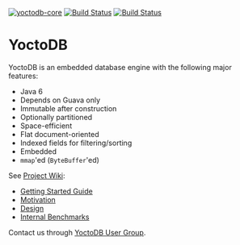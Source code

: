 [![yoctodb-core](https://maven-badges.herokuapp.com/maven-central/com.yandex.yoctodb/yoctodb-core/badge.svg)](https://maven-badges.herokuapp.com/maven-central/com.yandex.yoctodb/yoctodb-core) [![Build Status](https://semaphoreci.com/api/v1/projects/79814465-8795-448e-8652-d52e95c632f7/685534/shields_badge.svg)](https://semaphoreci.com/incubos/yoctodb) [![Build Status](https://travis-ci.org/incubos/yoctodb.svg?branch=master)](https://travis-ci.org/incubos/yoctodb)

# YoctoDB

YoctoDB is an embedded database engine with the following major features:

 * Java 6
 * Depends on Guava only
 * Immutable after construction
 * Optionally partitioned
 * Space-efficient
 * Flat document-oriented
 * Indexed fields for filtering/sorting
 * Embedded
 * `mmap`'ed (`ByteBuffer`'ed)

See [Project Wiki](https://github.com/yandex/yoctodb/wiki/Home):

 * [Getting Started Guide](https://github.com/yandex/yoctodb/wiki/GettingStarted)
 * [Motivation](https://github.com/yandex/yoctodb/wiki/Motivation)
 * [Design](https://github.com/yandex/yoctodb/wiki/Design)
 * [Internal Benchmarks](https://github.com/yandex/yoctodb/wiki/InternalBenchmarks)

Contact us through [YoctoDB User Group](https://groups.google.com/forum/#!forum/yoctodb).
